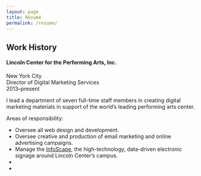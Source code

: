```yaml
---
layout: page
title: Résumé
permalink: /resume/
---
```


<div class="resume">
  
  <h2>Work History</h2>

  <div class="job">
    <div class="header">
      <h4>Lincoln Center for the Performing Arts, Inc.</h4>
      <div class="location">New York City</div>
      <div class="title">Director of Digital Marketing Services</div>
      <div class="date-range">2013–present</div>
    </div>
    <div class="description">
      <p>I lead a department of seven full-time staff members in creating digital marketing materials in support of the world’s leading performing arts center.</p>
      <p>Areas of responsibility:</p>
      <ul>
        <li>Oversee all web design and development.</li>
        <li>Oversee creative and production of email marketing and online advertising campaigns.</li>
        <li>Manage the <a href="http://ashut.tl/infoscape">InfoScape</a>, the high-technology, data-driven electronic signage around Lincoln Center’s campus.</li>
        <li></li>
        <li></li>
      </ul>
    </div>
  </div>

</div>